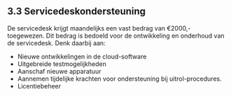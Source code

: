 ## 3.3 Servicedeskondersteuning

De servicedesk krijgt maandelijks een vast bedrag van €2000,- toegewezen. Dit bedrag is bedoeld voor de ontwikkeling en onderhoud van de servicedesk. Denk daarbij aan:

- Nieuwe ontwikkelingen in de cloud-software
- Uitgebreide testmogelijkheden
- Aanschaf nieuwe apparatuur
- Aannemen tijdelijke krachten voor ondersteuning bij uitrol-procedures.
- Licentiebeheer